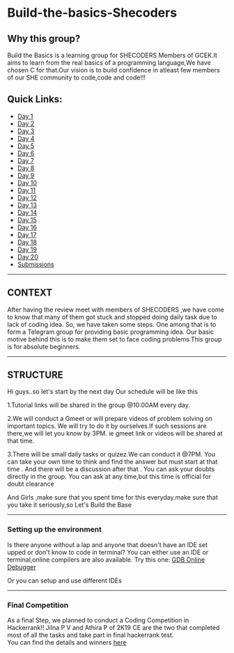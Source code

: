 # Build-the-basics-Shecoders

## Why this group?

Build  the Basics is a learning group for SHECODERS Members of GCEK.It aims to learn from the real basics of a programming language,We have chosen C for that.Our vision is to build confidence in atleast few members of our SHE community to code,code and code!!!

## Quick Links:

- [Day 1](Task_&_Tutorial/Day1.md)
- [Day 2](Task_&_Tutorial/Day2.md)
- [Day 3](Task_&_Tutorial/Day3.md)
- [Day 4](Task_&_Tutorial/Day4.md)
- [Day 5](Task_&_Tutorial/Day5.md)
- [Day 6](Task_&_Tutorial/Day6.md)
- [Day 7](Task_&_Tutorial/Day7.md)
- [Day 8](Task_&_Tutorial/Day8.md)
- [Day 9](Task_&_Tutorial/Day9.md)
- [Day 10](Task_&_Tutorial/Day10.md)
- [Day 11](Task_&_Tutorial/Day11.md)
- [Day 12](Task_&_Tutorial/Day12.md)
- [Day 13](Task_&_Tutorial/Day13.md)
- [Day 14](Task_&_Tutorial/Day14.md)
- [Day 15](Task_&_Tutorial/Day15.md)
- [Day 16](Task_&_Tutorial/Day16.md)
- [Day 17](Task_&_Tutorial/Day17.md)
- [Day 18](Task_&_Tutorial/Day18.md)
- [Day 19](Task_&_Tutorial/Day19.md)
- [Day 20](Task_&_Tutorial/Day20.md)
- [Submissions](https://docs.google.com/spreadsheets/d/1o6jHbkZGxqTqwyl7vsrUXqefGwwFTc30JKBG4ZjhLSc/edit?usp=sharing)

----

## CONTEXT

After having the review meet with members of SHECODERS ,we have come to know that many of them got stuck and stopped doing daily task due to lack of coding idea.
So, we have taken some steps.
One among that is to form a Telegram group for providing basic programming idea.
Our basic motive behind this is to make them set to face coding problems.This group is for absolute beginners.

----
## STRUCTURE

Hi guys..so let's start by the next day
Our schedule will be like this

1.Tutorial links will be shared in the group @10:00AM every day.

2.We will conduct a Gmeet or will prepare videos of problem solving on important topics.
We will try to do it by ourselves.If such sessions are there,we will let you know by 3PM.
ie gmeet link or videos will be shared at that time.

3.There will be small daily  tasks or quizez.We can conduct it @7PM.
You can take your own time to think and find the answer but must start at that time .
And there will be a discussion after that . You can ask your doubts directly in the group.
You can ask at any time,but this time is official for doubt clearance

And Girls ,make sure that you spent time for this everyday.make sure that you take it seriously,so
Let's Build the Base

----
### Setting up the environment

Is there anyone without a lap and anyone that doesn't have an IDE set upped or don't know to code in terminal?
You can either use an IDE or terminal,online compilers are also available.
Try this one:
[GDB Online Debugger](https://www.onlinegdb.com/online_c_compiler)

Or you can setup and use different IDEs

----
### Final Competition

As a final Step, we planned to conduct a Coding Competition in Hackerrank!!
Jilna P V and Athira P of 2K19 CE are the two that completed most of all the tasks and take part in final hackerrank test.  
You can find the details and winners [here](competition.md)

